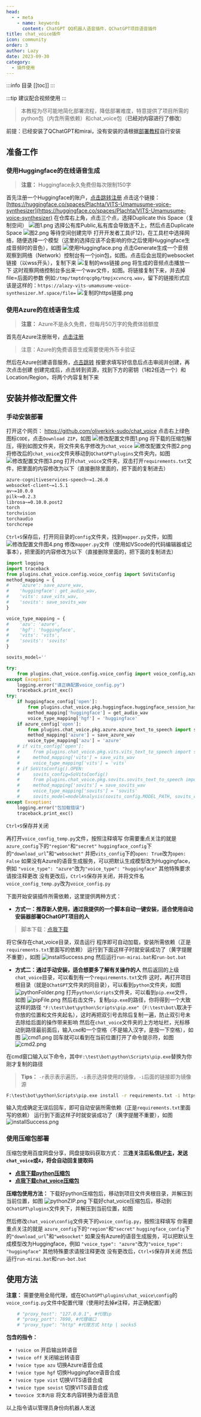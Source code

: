 ```yaml
---
head:
  - - meta
    - name: keywords
      content: ChatGPT QQ机器人语音插件，QChatGPT项目语音插件
title: chat_voice插件
icon: community
order: 3
author: Lazy
date: 2023-09-30
category:
  - 插件使用
---
```

:::info 目录
[[toc]]
:::

:::tip 建议配合视频使用
<BiliBili bvid="BV16w411D7Sn" />
:::

> 本教程为尽可能地简化部署流程，降低部署难度，特意提供了项目所需的python包（内含所需依赖）和chat_voice包（**已经对内容进行了修改**）

前提：已经安装了QChatGPT和mirai，没有安装的请根据[部署教程](../deploymentTutorial/README.md)自行安装

## 准备工作

### 使用Huggingface的在线语音生成
> **注意：** Huggingface永久免费但每次限制150字

首先注册一个Huggingface的账户，[点击跳转注册](https://huggingface.co/join)
点击这个链接：[https://huggingface.co/spaces/Plachta/VITS-Umamusume-voice-synthesizer](https://huggingface.co/spaces/Plachta/VITS-Umamusume-voice-synthesizer)
在仓库右上角，点击三个点，选择Duplicate this Space（复制空间）
![图1.png](https://s2.loli.net/2023/08/12/HsxhmKF35BDjbU9.png)
选择公有库Public,私有库会导致连不上，然后点击Duplicate Space
![图2.png](https://s2.loli.net/2023/08/12/QYszWePDgTcxvp9.png)
等待空间创建完毕
打开开发者工具(F12)，在工具栏中选择网络，随便选择一个模型（这里的选择应该不会影响的你之后使用Huggingface生成音频时的音色），如图
![使用Huggingface.png](https://s2.loli.net/2023/08/17/KaM8GwchASXkJjI.png)
点击Generate生成一个音频
观察到网络（Network）控制台有一个join包，如图。点击后会出现的websocket链接（以wss开头），复制下来
![复制的wss链接.png](https://s2.loli.net/2023/08/17/ZrJQUXieI2KLamP.png)
将生成的音频点击播放一下
这时观察网络控制台多出来一个wav文件，如图。将链接复制下来，并去掉file=后面的参数
例如:`/tmp/tmptdrqcg0g/tmpjxcvncrq.wav`，留下的链接形式应该是这样的：`https://alazy-vits-umamusume-voice-synthesizer.hf.space/file=`
![复制的https链接.png](https://s2.loli.net/2023/08/17/Tg3K8hVOyJl7xDr.png)
###  使用Azure的在线语音生成
> **注意：** Azure不是永久免费，但每月50万字的免费体验额度

首先在Azure注册账号，[点击注册](https://azure.microsoft.com/zh-cn/)
> 注意：Azure的免费语音生成需要使用外币卡验证

然后在Azure创建语音服务，[点击跳转](https://portal.azure.com/#view/Microsoft_Azure_Marketplace/GalleryItemDetailsBladeNopdl/id/Microsoft.CognitiveServicesSpeechServices)
按要求填写好信息后点击审阅并创建，再次点击创建
创建完成后，点击转到资源，找到下方的密钥（1和2任选一个）和Location/Region，将两个内容复制下来

## 安装并修改配置文件
### 手动安装部署
打开这个网页：
https://github.com/oliverkirk-sudo/chat_voice
点击右上绿色图标`CODE`，点击`Download ZIP`，如图
![修改配置文件图1.png](https://s2.loli.net/2023/08/17/OxFLS8Dc6KE4nYb.png)
将下载的压缩包解压，得到如图文件夹，将文件夹名字修改为`chat_voice`
![修改配置文件图2.png](https://s2.loli.net/2023/08/17/iJgTvDRjFGZ8KfN.png)
将修改后的`chat_voice`文件夹移动到`QChatGPT\plugins`文件夹内，如图
![修改配置文件图3.png](https://s2.loli.net/2023/08/17/3oYw1IjWBl2RkAd.png)
打开`chat_voice`文件夹，双击打开`requirements.txt`文件，把里面的内容修改为以下（直接删除里面的，把下面的复制进去）
```txt
azure-cognitiveservices-speech~=1.26.0
websocket-client~=1.5.1
av~=10.0.0
pilk~=0.2.3
librosa~=0.10.0.post2
torch
torchvision
torchaudio
torchcrepe
```
`Ctrl+S`保存后，打开同目录的`config`文件夹，找到`mapper.py`文件，如图
![修改配置文件图4.png](https://s2.loli.net/2023/08/17/8gqLwiSGCpXnUoj.png)
修改`mapper.py`文件（使用如VScode的代码编辑器或记事本），把里面的内容修改为以下（直接删除里面的，把下面的复制进去）
```python
import logging
import traceback
from plugins.chat_voice.config.voice_config import SoVitsConfig
method_mapping = {
#    'azure': save_azure_wav,
#    'huggingface': get_audio_wav,
#    'vits': save_vits_wav,
#    'sovits': save_sovits_wav
}

voice_type_mapping = {
#    'azu': 'azure',
#    'hgf': 'huggingface',
#    'vits': 'vits',
#    'sovits': 'sovits'
}

sovits_model=''

try:
    from plugins.chat_voice.config.voice_config import voice_config,azure_config,huggingface_config,vits_config,SoVitsConfig
except Exception:
    logging.error("请正确配置voice_config.py")
    traceback.print_exc()
try:
    if huggingface_config['open']:
        from plugins.chat_voice.pkg.huggingface.huggingface_session_hash import get_audio_wav
        method_mapping['huggingface'] = get_audio_wav
        voice_type_mapping['hgf'] = 'huggingface'
    if azure_config['open']:
        from plugins.chat_voice.pkg.azure.azure_text_to_speech import save_azure_wav
        method_mapping['azure'] = save_azure_wav
        voice_type_mapping['azu'] = 'azure'
    # if vits_config['open']:
    #     from plugins.chat_voice.pkg.vits.vits_text_to_speech import save_vits_wav
    #     method_mapping['vits'] = save_vits_wav
    #     voice_type_mapping['vits'] = 'vits'
    # if SoVitsConfig().OPEN:
    #     sovits_config=SoVitsConfig()
    #     from plugins.chat_voice.pkg.sovits.sovits_text_to_speech import save_sovits_wav,modelAnalysis
    #     method_mapping['sovits'] = save_sovits_wav
    #     voice_type_mapping['sovits'] = 'sovits'
    #     sovits_model=modelAnalysis(sovits_config.MODEL_PATH, sovits_config.CONFIG_PATH, sovits_config.CLUSTER_MODEL_PATH, sovits_config.ENHANCE, sovits_config.DIFF_MODEL_PATH,sovits_config.DIFF_CONFIG_PATH, sovits_config.ONLY_DIFFUSION)
except Exception:
    logging.error("包加载错误")
    traceback.print_exc()
```
`Ctrl+S`保存并关闭

再打开`voice_config_temp.py`文件，按照注释填写
你需要重点关注的就是
`azure_config`下的`"region"`和`"secret"`
`huggingface_config`下的`"download_url`"和`"websocket"`
并把`vits_config`下的`open: True`改为`open: False`
如果没有Azure的语音生成服务，可以把默认生成模型改为Huggingface，例如
`"voice_type": "azure"`改为`"voice_type": "huggingface"`
其他特殊要求请按注释更改
没有更改后，`Ctrl+S`保存并关闭，并将文件名`voice_config_temp.py`改为`voice_config.py`

下面开始安装插件所需依赖，这里提供两种方式：

- **方式一：推荐新人使用，通过我提供的一个脚本自动一键安装，适合使用自动安装器部署QChatGPT项目的人**

> 脚本下载：[点我下载](https://github.com/the-lazy-me/A-Utility-Room/releases/download/bat%E8%84%9A%E6%9C%AC/run-CVinstall.bat)

将它保存在chat_voice目录，双击运行
程序即可自动加载，安装所需依赖（正是`requirements.txt`里面写的依赖）
运行到下面这样子时就安装成功了（黄字提醒不重要），如图
![installSuccess.png](https://s2.loli.net/2023/08/17/hLwlTyxavczK9fq.png)
然后运行`run-mirai.bat`和`run-bot.bat`

- **方式二：通过手动安装，适合想要多了解有关操作的人**
然后返回的上级`chat_voice`目录，可以看到有一个`requirements.txt`文件
这时，再打开项目根目录（就是`QChatGPT`文件夹的同目录），可以看到`python`文件夹，如图
![pythonFolder.png](https://s2.loli.net/2023/08/17/8djB6FDOeTtM5Pv.png)
打开`python\Scripts`文件夹，可以看到`pip.exe`文件，如图
![pipFile.png](https://s2.loli.net/2023/08/17/s5AcgvPTWFQdynH.png)
然后右击文件，复制`pip.exe`的路径，你将得到一个大致这样的路径
`"F:\test\bot\python\Scripts\pip.exe"`（`F:\test\bot\`取决于你放的位置和文件夹起名），这时再把双引号去除后复制一遍，防止双引号未去除给后面的操作带来影响
然后在`chat_voice`文件夹的上方地址栏，光标移动到路径最前面后，输入`cmd`和一个空格（不是输入汉字，是按一下空格），如图
![cmd1.png](https://s2.loli.net/2023/08/17/qlCfVk8g57ILp4Q.png)
回车就可以看到在当前位置打开了命令提示符，如图
![cmd2.png](https://s2.loli.net/2023/08/17/Y3yXthNmR7nW4fl.png)

在cmd窗口输入以下命令，其中`F:\test\bot\python\Scripts\pip.exe`替换为你刚才复制的路径
> **Tips：** `-r`表示表示遍历，`-i`表示选择使用的镜像，`-i`后面的链接即为镜像源

```cmd
F:\test\bot\python\Scripts\pip.exe install -r requirements.txt -i https://pypi.tuna.tsinghua.edu.cn/simple
```
输入完成确定无误后回车，即可自动安装所需依赖（正是`requirements.txt`里面写的依赖）
运行到下面这样子时就安装成功了（黄字提醒不重要），如图
![installSuccess.png](https://s2.loli.net/2023/08/17/hLwlTyxavczK9fq.png)

### 使用压缩包部署

压缩包使用百度网盘分享，网盘提取码获取方式：
**三连关注后私信[UP主](https://space.bilibili.com/407410594)，发送`chat_voice`或`4`，将会自动回复提取码**
- **[点我下载python压缩包](https://pan.baidu.com/s/1ZHeUe8Y79CxGl-81MnVBGg)**
- **[点我下载chat_voice压缩包](https://pan.baidu.com/s/1dwg1akeZRB9suJ7diXPZLA)**



**压缩包使用方法：**
下载好python压缩包后，移动到项目文件夹根目录，并解压到当前位置，如图
![pythonZIP.png](https://s2.loli.net/2023/08/17/57wezGrEPDib2Wh.png)
下载好chat_voice压缩包后，移动到`QChatGPT\plugins`文件夹下，并解压到当前位置，如图

然后修改`chat_voice\config`文件夹下的`voice_config.py`，按照注释填写
你需要重点关注的就是
`azure_config`下的`"region"`和`"secret"`
`huggingface_config`下的`"download_url`"和`"websocket"`
如果没有Azure的语音生成服务，可以把默认生成模型改为Huggingface，例如
`"voice_type": "azure"`改为`"voice_type": "huggingface"`
其他特殊要求请按注释更改
没有更改后，`Ctrl+S`保存并关闭
然后运行`run-mirai.bat`和`run-bot.bat`

## 使用方法

**注意：**
需要使用全局代理，或在`QChatGPT\plugins\chat_voice\config`的`voice_config.py`文件中配置代理（使用时去掉`#`注释，并正确配置）
```python
    # "proxy_host": "127.0.0.1", #代理ip
    # "proxy_port": 7890, #代理端口
    # "proxy_type": "http" #代理方式 http | socks5
```

**包含的指令：**
- `!voice on`  开启输出转语音
- `!voice off`  关闭输出转语音
- `!voice type azu`  切换Azure语音合成
- `!voice type hgf`  切换Huggingface语音合成
- `!voice type vist`  切换VITS语音合成
- `!voice type sovist`  切换VITS语音合成
- `tovoice 文本内容`  将文本内容转换为语音消息

以上指令请以管理员身份向机器人发送